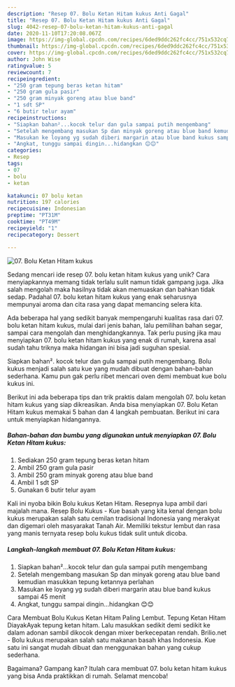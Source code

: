 ```yaml
---
description: "Resep 07. Bolu Ketan Hitam kukus Anti Gagal"
title: "Resep 07. Bolu Ketan Hitam kukus Anti Gagal"
slug: 4042-resep-07-bolu-ketan-hitam-kukus-anti-gagal
date: 2020-11-10T17:20:08.067Z
image: https://img-global.cpcdn.com/recipes/6ded9ddc262fc4cc/751x532cq70/07-bolu-ketan-hitam-kukus-foto-resep-utama.jpg
thumbnail: https://img-global.cpcdn.com/recipes/6ded9ddc262fc4cc/751x532cq70/07-bolu-ketan-hitam-kukus-foto-resep-utama.jpg
cover: https://img-global.cpcdn.com/recipes/6ded9ddc262fc4cc/751x532cq70/07-bolu-ketan-hitam-kukus-foto-resep-utama.jpg
author: John Wise
ratingvalue: 5
reviewcount: 7
recipeingredient:
- "250 gram tepung beras ketan hitam"
- "250 gram gula pasir"
- "250 gram minyak goreng atau blue band"
- "1 sdt SP"
- "6 butir telur ayam"
recipeinstructions:
- "Siapkan bahan²...kocok telur dan gula sampai putih mengembang"
- "Setelah mengembang masukan Sp dan minyak goreng atau blue band kemudian masukkan tepung ketannya perlahan"
- "Masukan ke loyang yg sudah diberi margarin atau blue band kukus sampai 45 menit"
- "Angkat, tunggu sampai dingin...hidangkan 😊😊"
categories:
- Resep
tags:
- 07
- bolu
- ketan

katakunci: 07 bolu ketan 
nutrition: 197 calories
recipecuisine: Indonesian
preptime: "PT31M"
cooktime: "PT49M"
recipeyield: "1"
recipecategory: Dessert

---
```



![07. Bolu Ketan Hitam kukus](https://img-global.cpcdn.com/recipes/6ded9ddc262fc4cc/751x532cq70/07-bolu-ketan-hitam-kukus-foto-resep-utama.jpg)

Sedang mencari ide resep 07. bolu ketan hitam kukus yang unik? Cara menyiapkannya memang tidak terlalu sulit namun tidak gampang juga. Jika salah mengolah maka hasilnya tidak akan memuaskan dan bahkan tidak sedap. Padahal 07. bolu ketan hitam kukus yang enak seharusnya mempunyai aroma dan cita rasa yang dapat memancing selera kita.

Ada beberapa hal yang sedikit banyak mempengaruhi kualitas rasa dari 07. bolu ketan hitam kukus, mulai dari jenis bahan, lalu pemilihan bahan segar, sampai cara mengolah dan menghidangkannya. Tak perlu pusing jika mau menyiapkan 07. bolu ketan hitam kukus yang enak di rumah, karena asal sudah tahu triknya maka hidangan ini bisa jadi suguhan spesial.

Siapkan bahan². kocok telur dan gula sampai putih mengembang. Bolu kukus menjadi salah satu kue yang mudah dibuat dengan bahan-bahan sederhana. Kamu pun gak perlu ribet mencari oven demi membuat kue bolu kukus ini.


Berikut ini ada beberapa tips dan trik praktis dalam mengolah 07. bolu ketan hitam kukus yang siap dikreasikan. Anda bisa menyiapkan 07. Bolu Ketan Hitam kukus memakai 5 bahan dan 4 langkah pembuatan. Berikut ini cara untuk menyiapkan hidangannya.

<!--inarticleads1-->

##### Bahan-bahan dan bumbu yang digunakan untuk menyiapkan 07. Bolu Ketan Hitam kukus:

1. Sediakan 250 gram tepung beras ketan hitam
1. Ambil 250 gram gula pasir
1. Ambil 250 gram minyak goreng atau blue band
1. Ambil 1 sdt SP
1. Gunakan 6 butir telur ayam


Kali ini nyoba bikin Bolu kukus Ketan Hitam. Resepnya lupa ambil dari majalah mana. Resep Bolu Kukus - Kue basah yang kita kenal dengan bolu kukus merupakan salah satu cemilan tradisional Indonesia yang merakyat dan digemari oleh masyarakat Tanah Air. Memiliki tekstur lembut dan rasa yang manis ternyata resep bolu kukus tidak sulit untuk dicoba. 

<!--inarticleads2-->

##### Langkah-langkah membuat 07. Bolu Ketan Hitam kukus:

1. Siapkan bahan²...kocok telur dan gula sampai putih mengembang
1. Setelah mengembang masukan Sp dan minyak goreng atau blue band kemudian masukkan tepung ketannya perlahan
1. Masukan ke loyang yg sudah diberi margarin atau blue band kukus sampai 45 menit
1. Angkat, tunggu sampai dingin...hidangkan 😊😊


Cara Membuat Bolu Kukus Ketan Hitam Paling Lembut. Tepung Ketan Hitam DiayakAyak tepung ketan hitam. Lalu masukkan sedikit demi sedikit ke dalam adonan sambil dikocok dengan mixer berkecepatan rendah. Brilio.net - Bolu kukus merupakan salah satu makanan basah khas Indonesia. Kue satu ini sangat mudah dibuat dan menggunakan bahan yang cukup sederhana. 

Bagaimana? Gampang kan? Itulah cara membuat 07. bolu ketan hitam kukus yang bisa Anda praktikkan di rumah. Selamat mencoba!
